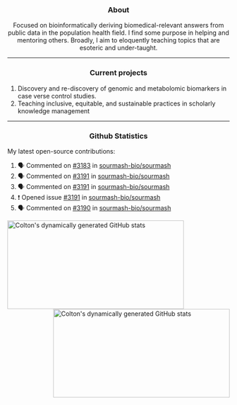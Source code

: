 <!--
Inspiration derived from:
1. https://zzetao.github.io/awesome-github-profile/
2. https://github.com/spcanelon
3. https://github.com/tallguyjenks

Tools used:
1. https://github.com/anuraghazra/github-readme-stats
2. https://github.com/jamesgeorge007/github-activity-readme
3. https://github.com/topics/profile-readme
-->

<h3 align="center">About</h3>

<p align="center">
Focused on bioinformatically deriving biomedical-relevant answers from public data in the population health field. 
I find some purpose in helping and mentoring others. Broadly, I aim to eloquently teaching topics that are esoteric and under-taught.
</p>

---

<h3 align="center">Current projects</h3>

1. Discovery and re-discovery of genomic and metabolomic biomarkers in case verse control studies.
2. Teaching inclusive, equitable, and sustainable practices in scholarly knowledge management

---

<h3 align="center">Github Statistics</h3>

My latest open-source contributions:

<!--START_SECTION:activity-->
1. 🗣 Commented on [#3183](https://github.com/sourmash-bio/sourmash/issues/3183#issuecomment-2156098326) in [sourmash-bio/sourmash](https://github.com/sourmash-bio/sourmash)
2. 🗣 Commented on [#3191](https://github.com/sourmash-bio/sourmash/issues/3191#issuecomment-2156096453) in [sourmash-bio/sourmash](https://github.com/sourmash-bio/sourmash)
3. 🗣 Commented on [#3191](https://github.com/sourmash-bio/sourmash/issues/3191#issuecomment-2153157109) in [sourmash-bio/sourmash](https://github.com/sourmash-bio/sourmash)
4. ❗ Opened issue [#3191](https://github.com/sourmash-bio/sourmash/issues/3191) in [sourmash-bio/sourmash](https://github.com/sourmash-bio/sourmash)
5. 🗣 Commented on [#3190](https://github.com/sourmash-bio/sourmash/issues/3190#issuecomment-2150600914) in [sourmash-bio/sourmash](https://github.com/sourmash-bio/sourmash)
<!--END_SECTION:activity-->

<a href="https://github.com/ccbaumler">
  <img height="200" width=400 align="left" alt="Colton's dynamically generated GitHub stats" src="https://github-readme-stats.vercel.app/api?username=ccbaumler&show_icons=true&title_color=434d58&icon_color=fa8072&ring_color=ba55d3"/>
</a>
<a href="https://github.com/ccbaumler">
  <img height="200" width=400 align="right" alt="Colton's dynamically generated GitHub stats" src="https://github-readme-stats.vercel.app/api/top-langs/?username=ccbaumler&layout=compact&langs_count=6&card_width=320&title_color=434d58&hide=Standard%20ML,%20TeX,%20Jupyter%20Notebook" />
</a>

